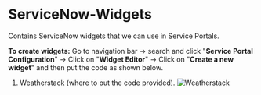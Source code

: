 # ServiceNow-Widgets
Contains ServiceNow widgets that we can use in Service Portals.

**To create widgets:**
Go to navigation bar -> search and click "**Service Portal Configuration**" -> Click on "**Widget Editor**" -> Click on "**Create a new widget**" and then put the code as shown below.

1. Weatherstack (where to put the code provided).
![Weatherstack](https://github.com/user-attachments/assets/e7b7e61f-eb63-4ea1-b8a4-7f619cf84b6e)
